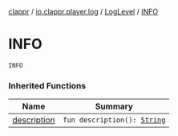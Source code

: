 [clappr](../../index.md) / [io.clappr.player.log](../index.md) / [LogLevel](index.md) / [INFO](./-i-n-f-o.md)

# INFO

`INFO`

### Inherited Functions

| Name | Summary |
|---|---|
| [description](description.md) | `fun description(): `[`String`](https://kotlinlang.org/api/latest/jvm/stdlib/kotlin/-string/index.html) |
